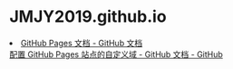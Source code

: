 # JMJY2019.github.io

<li><a href="https://docs.github.com/zh/pages">GitHub Pages 文档 - GitHub 文档</a></li>
<a href="https://docs.github.com/zh/pages/configuring-a-custom-domain-for-your-github-pages-site">配置 GitHub Pages 站点的自定义域 - GitHub 文档 - GitHub</a>
